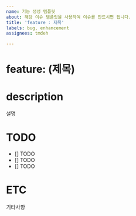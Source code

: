 ```yaml
---
name: 기능 생성 템플릿
about: 해당 이슈 템플릿을 사용하여 이슈를 만드시면 됩니다.
title: 'feature : 제목'
labels: bug, enhancement
assignees: tmdeh

---
```


# feature: (제목)
# description
설명
# TODO
- [] TODO
- [] TODO
- [] TODO
# ETC
기타사항
